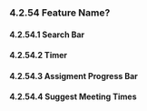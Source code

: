 ### 4.2.54 Feature Name?




#### 4.2.54.1 Search Bar




#### 4.2.54.2 Timer




#### 4.2.54.3 Assigment Progress Bar




#### 4.2.54.4 Suggest Meeting Times




